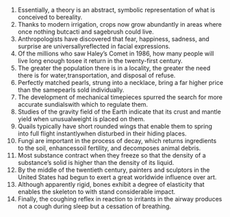 1. Essentially, a theory is an abstract, symbolic representation of what is conceived to bereality.
2. Thanks to modern irrigation, crops now grow abundantly in areas where once nothing butcacti and sagebrush could live.
3. Anthropologists have discovered that fear, happiness, sadness, and surprise are universallyreflected in facial expressions.
4. Of the millions who saw Haley’s Comet in 1986, how many people will live long enough tosee it return in the twenty-first century.
5. The greater the population there is in a locality, the greater the need there is for water,transportation, and disposal of refuse.
6. Perfectly matched pearls, strung into a necklace, bring a far higher price than the samepearls sold individually.
7. The development of mechanical timepieces spurred the search for more accurate sundialswith which to regulate them.
8. Studies of the gravity field of the Earth indicate that its crust and mantle yield when unusualweight is placed on them.
9. Quails typically have short rounded wings that enable them to spring into full flight instantlywhen disturbed in their hiding places.
10. Fungi are important in the process of decay, which returns ingredients to the soil, enhancessoil fertility, and decomposes animal debris.
11. Most substance contract when they freeze so that the density of a substance’s solid is higher than the density of its liquid.
12. By the middle of the twentieth century, painters and sculptors in the United States had begun to exert a great worldwide influence over art.
13. Although apparently rigid, bones exhibit a degree of elasticity that enables the skeleton to with stand considerable impact.
14. Finally, the coughing reflex in reaction to irritants in the airway produces not a cough during sleep but a cessation of breathing.